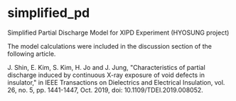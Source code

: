 # simplified_pd

Simplified Partial Discharge Model for XIPD Experiment (HYOSUNG project)

The model calculations were included in the discussion section of the following article.

J. Shin, E. Kim, S. Kim, H. Jo and J. Jung, "Characteristics of partial discharge induced by continuous X-ray exposure of void defects in insulator," in IEEE Transactions on Dielectrics and Electrical Insulation, vol. 26, no. 5, pp. 1441-1447, Oct. 2019, doi: 10.1109/TDEI.2019.008052.
